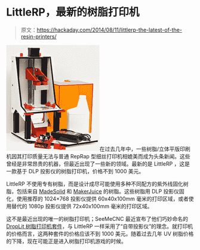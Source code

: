 # LittleRP，最新的树脂打印机

> 原文：<https://hackaday.com/2014/08/11/littlerp-the-latest-of-the-resin-printers/>

![LitleRP](img/c3a33e8b4a60e0acd27457ce63d72964.png)在过去几年中，一些树脂/立体平版印刷机因其打印质量无法与普通 RepRap 型细丝打印机相媲美而成为头条新闻。这些曾经是非常昂贵的机器，但最近出现了一些新的领域。最新的是 LittleRP ，这是一款基于 DLP 投影仪的树脂打印机，价格不到 1000 美元。

LittleRP 不使用专有树脂，而是设计成尽可能使用多种不同配方的紫外线固化树脂，包括来自 [MadeSolid](http://madesolid.com/) 和 [MakerJuice](http://makerjuice.com/) 的树脂。这些树脂用 DLP 投影仪固化，使用推荐的 1024×768 投影仪提供 60x40x100mm 毫米的打印区域，或者使用替代的 1080p 投影仪提供 72x40x100mm 毫米的打印区域。

这不是最近出现的唯一的树脂打印机；SeeMeCNC 最近宣布了他们巧妙命名的 [DropLit 树脂打印机套件](http://seemecnc.com/products/droplit-diy-kit)，与 LittleRP 一样采用了“自带投影仪”的理念。就打印机的价格而言，这两种套件的价格应该不到 1000 美元。随着过去几年 UV 树脂价格的下降，现在可能正是进入树脂打印机游戏的时候。